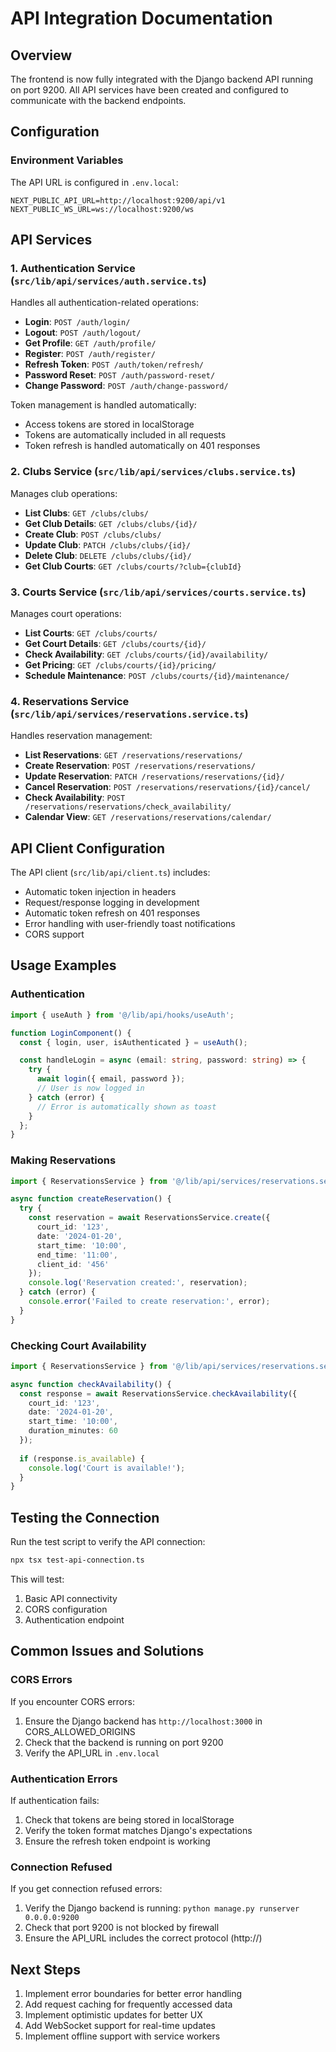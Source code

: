 # API Integration Documentation

## Overview
The frontend is now fully integrated with the Django backend API running on port 9200. All API services have been created and configured to communicate with the backend endpoints.

## Configuration

### Environment Variables
The API URL is configured in `.env.local`:
```
NEXT_PUBLIC_API_URL=http://localhost:9200/api/v1
NEXT_PUBLIC_WS_URL=ws://localhost:9200/ws
```

## API Services

### 1. Authentication Service (`src/lib/api/services/auth.service.ts`)
Handles all authentication-related operations:
- **Login**: `POST /auth/login/`
- **Logout**: `POST /auth/logout/`
- **Get Profile**: `GET /auth/profile/`
- **Register**: `POST /auth/register/`
- **Refresh Token**: `POST /auth/token/refresh/`
- **Password Reset**: `POST /auth/password-reset/`
- **Change Password**: `POST /auth/change-password/`

Token management is handled automatically:
- Access tokens are stored in localStorage
- Tokens are automatically included in all requests
- Token refresh is handled automatically on 401 responses

### 2. Clubs Service (`src/lib/api/services/clubs.service.ts`)
Manages club operations:
- **List Clubs**: `GET /clubs/clubs/`
- **Get Club Details**: `GET /clubs/clubs/{id}/`
- **Create Club**: `POST /clubs/clubs/`
- **Update Club**: `PATCH /clubs/clubs/{id}/`
- **Delete Club**: `DELETE /clubs/clubs/{id}/`
- **Get Club Courts**: `GET /clubs/courts/?club={clubId}`

### 3. Courts Service (`src/lib/api/services/courts.service.ts`)
Manages court operations:
- **List Courts**: `GET /clubs/courts/`
- **Get Court Details**: `GET /clubs/courts/{id}/`
- **Check Availability**: `GET /clubs/courts/{id}/availability/`
- **Get Pricing**: `GET /clubs/courts/{id}/pricing/`
- **Schedule Maintenance**: `POST /clubs/courts/{id}/maintenance/`

### 4. Reservations Service (`src/lib/api/services/reservations.service.ts`)
Handles reservation management:
- **List Reservations**: `GET /reservations/reservations/`
- **Create Reservation**: `POST /reservations/reservations/`
- **Update Reservation**: `PATCH /reservations/reservations/{id}/`
- **Cancel Reservation**: `POST /reservations/reservations/{id}/cancel/`
- **Check Availability**: `POST /reservations/reservations/check_availability/`
- **Calendar View**: `GET /reservations/reservations/calendar/`

## API Client Configuration

The API client (`src/lib/api/client.ts`) includes:
- Automatic token injection in headers
- Request/response logging in development
- Automatic token refresh on 401 responses
- Error handling with user-friendly toast notifications
- CORS support

## Usage Examples

### Authentication
```typescript
import { useAuth } from '@/lib/api/hooks/useAuth';

function LoginComponent() {
  const { login, user, isAuthenticated } = useAuth();

  const handleLogin = async (email: string, password: string) => {
    try {
      await login({ email, password });
      // User is now logged in
    } catch (error) {
      // Error is automatically shown as toast
    }
  };
}
```

### Making Reservations
```typescript
import { ReservationsService } from '@/lib/api/services/reservations.service';

async function createReservation() {
  try {
    const reservation = await ReservationsService.create({
      court_id: '123',
      date: '2024-01-20',
      start_time: '10:00',
      end_time: '11:00',
      client_id: '456'
    });
    console.log('Reservation created:', reservation);
  } catch (error) {
    console.error('Failed to create reservation:', error);
  }
}
```

### Checking Court Availability
```typescript
import { ReservationsService } from '@/lib/api/services/reservations.service';

async function checkAvailability() {
  const response = await ReservationsService.checkAvailability({
    court_id: '123',
    date: '2024-01-20',
    start_time: '10:00',
    duration_minutes: 60
  });
  
  if (response.is_available) {
    console.log('Court is available!');
  }
}
```

## Testing the Connection

Run the test script to verify the API connection:
```bash
npx tsx test-api-connection.ts
```

This will test:
1. Basic API connectivity
2. CORS configuration
3. Authentication endpoint

## Common Issues and Solutions

### CORS Errors
If you encounter CORS errors:
1. Ensure the Django backend has `http://localhost:3000` in CORS_ALLOWED_ORIGINS
2. Check that the backend is running on port 9200
3. Verify the API_URL in `.env.local`

### Authentication Errors
If authentication fails:
1. Check that tokens are being stored in localStorage
2. Verify the token format matches Django's expectations
3. Ensure the refresh token endpoint is working

### Connection Refused
If you get connection refused errors:
1. Verify the Django backend is running: `python manage.py runserver 0.0.0.0:9200`
2. Check that port 9200 is not blocked by firewall
3. Ensure the API_URL includes the correct protocol (http://)

## Next Steps

1. Implement error boundaries for better error handling
2. Add request caching for frequently accessed data
3. Implement optimistic updates for better UX
4. Add WebSocket support for real-time updates
5. Implement offline support with service workers